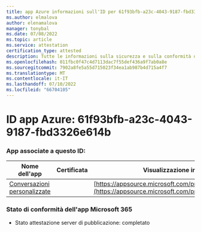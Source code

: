 ```yaml
---
title: app Azure informazioni sull'ID per 61f93bfb-a23c-4043-9187-fbd3326e614b
ms.author: elmalova
author: elenamalova
manager: tonybal
ms.date: 07/08/2022
ms.topic: article
ms.service: attestation
certification_type: attested
description: Tutte le informazioni sulla sicurezza e sulla conformità disponibili per 61f93bfb-a23c-4043-9187-fbd3326e614b.
ms.openlocfilehash: 011fbc0f47c4d7113dac7f55def436a9f7ab0a8e
ms.sourcegitcommit: 7902a8fe5a55d715023f34ea1ab987b4d715a4f7
ms.translationtype: MT
ms.contentlocale: it-IT
ms.lasthandoff: 07/10/2022
ms.locfileid: "66704105"
---
```

# <a name="azure-app-id-61f93bfb-a23c-4043-9187-fbd3326e614b"></a>ID app Azure: 61f93bfb-a23c-4043-9187-fbd3326e614b


### <a name="apps-associated-with-this-id"></a>App associate a questo ID:
| **Nome dell'app** | **Certificata** | **Visualizzazione in AppSource** |
|--------------|---------------|-----------------------|
| [Conversazioni personalizzate](../forward/WA200004309.md) |  | [https://appsource.microsoft.com/product/office/WA200004309](https://appsource.microsoft.com/product/office/WA200004309) |

### <a name="microsoft-365-app-compliance-status"></a>Stato di conformità dell'app Microsoft 365
- Stato attestazione server di pubblicazione: completato
